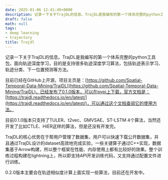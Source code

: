 ```yaml
---
date: 2025-01-06 12:41:49+0000
description: 记录一下关于TrajDL的信息。TrajDL是我编写的第一个体系完整的python工具包，面向轨迹深度学习，目的是支持很多轨迹深度学习算法，包括轨迹表示学习、轨迹分类、下一位置预测等方法。目前已经在GitHub上开源，项目主页是：[https://github.com/Spatial-Temporal-Data-Mining/TrajDL](https://github.com/Spatial-Temporal-Data-Mining/TrajDL)，已经发布了0.1.0版本，可以在pypi上下载，官方文档是：[https://trajdl.readthedocs.io/en/latest/](https://trajdl.readthedocs.io/en/latest/)，可以通过这个文档查阅它的使用方法。
draft: false
math: null
tags:
- deep learning
- trajectory
title: Trajdl
---
```


记录一下关于TrajDL的信息。TrajDL是我编写的第一个体系完整的python工具包，面向轨迹深度学习，目的是支持很多轨迹深度学习算法，包括轨迹表示学习、轨迹分类、下一位置预测等方法。

目前已经在GitHub上开源，项目主页是：[https://github.com/Spatial-Temporal-Data-Mining/TrajDL](https://github.com/Spatial-Temporal-Data-Mining/TrajDL)，已经发布了0.1.0版本，可以在pypi上下载，官方文档是：[https://trajdl.readthedocs.io/en/latest/](https://trajdl.readthedocs.io/en/latest/)，可以通过这个文档查阅它的使用方法。

<!--more-->

目前0.1.0版本只支持了TULER、t2vec、GMVSAE、ST-LSTM 4个算法，当然还开发了比如CTLE、HIER这样的算法，但是还没有开发完。

TrajDL的核心优势在于帮用户管理了数据集，用户可以快速下载公开数据集，并且通过TrajDL设计的dataset高效地完成实验，一些关键算子通过C++实现，数据集基于Arrow构建，所以整个框架在性能、内存使用上都有比较好的效果。整个训练过程构建在lightning上，所以即支持API开发训练代码，又支持通过配置文件进行训练。

0.2.0版本主要会在轨迹相似度计算上面实现一些算法，目前还在开发中。